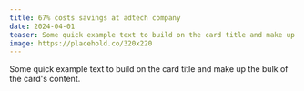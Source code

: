 ```yaml
---
title: 67% costs savings at adtech company
date: 2024-04-01
teaser: Some quick example text to build on the card title and make up the bulk of the card's content.
image: https://placehold.co/320x220
---
```


Some quick example text to build on the card title and make up the bulk of the card's content.
